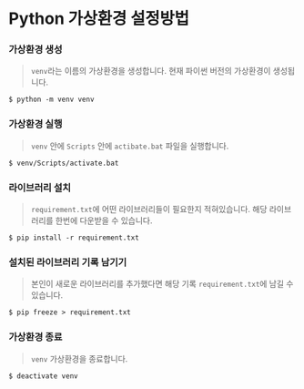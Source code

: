 # Python 가상환경 설정방법



### 가상환경 생성

> `venv`라는 이름의 가상환경을 생성합니다. 현재 파이썬 버전의 가상환경이 생성됩니다.

```shell
$ python -m venv venv
```



### 가상환경 실행

> `venv` 안에 `Scripts` 안에 `actibate.bat` 파일을 실행합니다.

```shell
$ venv/Scripts/activate.bat
```



### 라이브러리 설치

> `requirement.txt`에 어떤 라이브러리들이 필요한지 적혀있습니다. 해당 라이브러리를 한번에 다운받을 수 있습니다.

```shell
$ pip install -r requirement.txt
```



### 설치된 라이브러리 기록 남기기

> 본인이 새로운 라이브러리를 추가했다면 해당 기록 `requirement.txt`에 남길 수 있습니다. 

```shell
$ pip freeze > requirement.txt
```



### 가상환경 종료

> `venv` 가상환경을 종료합니다.

```shell
$ deactivate venv
```



